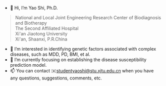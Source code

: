 - 👋 Hi, I’m Yao Shi, Ph.D.
> National and Local Joint Engineering Research Center of Biodiagnosis and Biotherapy  
> The Second Affiliated Hospital  
> Xi'an Jiaotong University  
> Xi'an, Shaanxi, P.R.China

- 👀 I’m interested in identifying genetic factors associated with complex diseases, such as MDD, PD, BMI, et al.
- 🌱 I’m currently focusing on establishing the disease susceptibility prediction model.
- 📫 You can contact ✉️studentyaoshi@stu.xjtu.edu.cn when you have any questions, suggestions, comments, etc.

<!---
studentyaoshi/studentyaoshi is a ✨ special ✨ repository because its `README.md` (this file) appears on your GitHub profile.
You can click the Preview link to take a look at your changes.
--->
